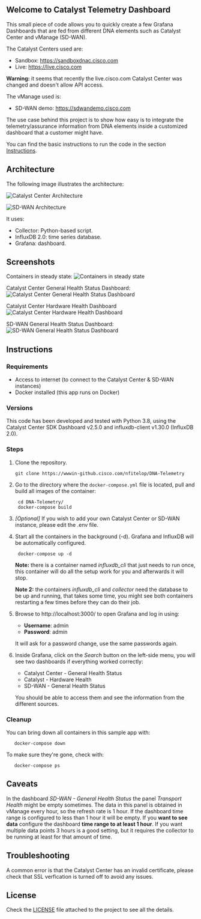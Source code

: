 ## Welcome to Catalyst Telemetry Dashboard

This small piece of code allows you to quickly create a few Grafana Dashboards 
that are fed from different DNA elements such as Catalyst Center and vManage 
(SD-WAN).

The Catalyst Centers used are:
- Sandbox: https://sandboxdnac.cisco.com
- Live: https://live.cisco.com

**Warning:** it seems that recently the live.cisco.com Catalyst Center was changed 
and doesn't allow API access.

The vManage used is:
- SD-WAN demo: https://sdwandemo.cisco.com

The use case behind this project is to show how easy is to integrate the 
telemetry/assurance information from DNA elements inside a customized 
dashboard that a customer might have.

You can find the basic instructions to run the code in the section 
[Instructions](#Instructions).

## Architecture

The following image illustrates the architecture:

![Catalyst Center Architecture](/images/DNA_CatalystCenter_Telemetry.png)

![SD-WAN Architecture](/images/DNA_SD-WAN_Telemetry.png)

It uses:
- Collector: Python-based script.
- InfluxDB 2.0: time series database.
- Grafana: dashboard.

## Screenshots

Containers in steady state:
![Containers in steady state](/images/containers_steady.png)

Catalyst Center General Health Status Dashboard:
![Catalyst Center General Health Status Dashboard](/images/dnac_general_health_status.png)

Catalyst Center Hardware Health Dashboard
![Catalyst Center Hardware Health Dashboard](/images/dnac_hardware_health.png)

SD-WAN General Health Status Dashboard:
![SD-WAN General Health Status Dashboard](/images/sdwan_general_health_status.png)


## Instructions

### Requirements

- Access to internet (to connect to the Catalyst Center & SD-WAN instances)
- Docker installed (this app runs on Docker)

### Versions

This code has been developed and tested with Python 3.8, using the Catalyst Center 
SDK Dashboard v2.5.0 and influxdb-client v1.30.0 (InfluxDB 2.0).

### Steps

1. Clone the repository.
   ```
   git clone https://wwwin-github.cisco.com/nfitelop/DNA-Telemetry
   ```

2. Go to the directory where the `docker-compose.yml` file is located, pull and
 build all images of the container:
   ```
    cd DNA-Telemetry/
    docker-compose build
   ```
   
3. _[Optional]_ If you wish to add your own Catalyst Center or SD-WAN instance, please edit the .env file.


4. Start all the containers in the background (-d). Grafana and InfluxDB will 
   be automatically configured. 
   ```
    docker-compose up -d
   ```
   
   **Note:** there is a container named _influxdb_cli_ that just needs to run 
   once, this container will do all the setup work for you and afterwards 
   it will stop.
   
   **Note 2:** the containers _influxdb_cli_ and _collector_ need the database 
   to be up and running, that takes some time, you might see both 
   containers restarting a few times before they can do their job.

   
5. Browse to http://localhost:3000/ to open Grafana and log in using:
   - **Username**: admin
   - **Password**: admin
   
   It will ask for a password change, use the same passwords again.
   

6. Inside Grafana, click on the _Search_ button on the left-side menu, you 
   will see two dashboards if everything worked correctly:
   - Catalyst Center - General Health Status 
   - Catalyst - Hardware Health
   - SD-WAN - General Health Status
   
   You should be able to access them and see the information from the 
   different sources.
       
### Cleanup

You can bring down all containers in this sample app with:
```
   docker-compose down
```

To make sure they're gone, check with:
```
   docker-compose ps
```

## Caveats

In the dashboard _SD-WAN - General Health Status_ the panel _Transport Health_ might be empty sometimes.
The data in this panel is obtained in vManage every hour, so the refresh rate is 1 hour. If the dashboard time range is configured
to less than 1 hour it will be empty. If you **want to see data** configure the dashboard **time range to at least 1 hour**. 
If you want multiple data points 3 hours is a good setting, but it requires the collector to be running at least for that amount
of time.

## Troubleshooting

A common error is that the Catalyst Center has an invalid certificate, please check that SSL verfication is turned off
to avoid any issues.

## License

Check the [LICENSE][LICENSE] file attached to the project to see all the 
details.

[LICENSE]: ./LICENSE.md